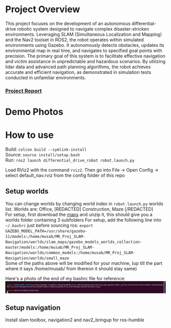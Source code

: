 # Project Overview
This project focuses on the development of an autonomous differential-drive robotic system designed to navigate complex disaster-stricken environments. Leveraging SLAM (Simultaneous Localization and Mapping) and the Nav2 toolset in ROS2, the robot operates within simulated environments using Gazebo. It autonomously detects obstacles, updates its environmental map in real time, and navigates to specified goal points with precision. The primary goal of this system is to facilitate effective navigation and victim assistance in unpredictable and hazardous scenarios. By utilizing lidar data and advanced path planning algorithms, the robot achieves accurate and efficient navigation, as demonstrated in simulation tests conducted in unfamiliar environments.

### [Project Report](Autonomous%20Navigation%20of%20Disaster%20Environments%20Using%20SLAM%20and%20Nav2.pdf)



# Demo Photos

# How to use
Build: `colcon build --symlink-install` <br>
Source: `source install/setup.bash` <br>
Run: `ros2 launch differential_drive_robot robot.launch.py`

Load RViz2 with the command `rviz2`. Then go into File -> Open Config -> select default_nav.rviz from the config folder of this repo

## Setup worlds
You can change worlds by changing world index in `robot.launch.py` worlds list. Worlds are: Office, [REDACTED] Construction, Maze [/REDACTED]<br>
For setup, first download the [maps](https://www.mediafire.com/file/x9dwggxta4uoo66/worlds.zip/file) and unzip it, this should give you a worlds folder containing 3 subfolders
For setup, add the following line into `~/.bashrc` just before sourcing ros:
`export GAZEBO_MODEL_PATH=/usr/share/gazebo-11/models:/home/musab/MR_Proj_SLAM-Navigation/worlds/slam_maps/gazebo_models_worlds_collection-master/models:/home/musab/MR_Proj_SLAM-Navigation/worlds/common_models:/home/musab/MR_Proj_SLAM-Navigation/worlds/small_maze` <br>
Some of the paths above will be modified for your machine, (up till the part where it says /home/musab/  from thereon it should stay same)

Here's a photo of the end of my bashrc file for reference:
![World Setup](readme-assets/bash-worlds.png)

## Setup navigation
Install slam toolbox, navigation2 and nav2_bringup for ros-humble

